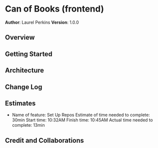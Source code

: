 # Can of Books (frontend)

**Author**: Laurel Perkins
**Version**: 1.0.0

## Overview
<!-- Provide a high level overview of what this application is and why you are building it, beyond the fact that it's an assignment for this class. (i.e. What's your problem domain?) -->

## Getting Started
<!-- What are the steps that a user must take in order to build this app on their own machine and get it running? -->

## Architecture
<!-- Provide a detailed description of the application design. What technologies (languages, libraries, etc) you're using, and any other relevant design information. -->

## Change Log
<!-- Use this area to document the iterative changes made to your application as each feature is successfully implemented. Use time stamps. Here's an example:

01-01-2001 4:59pm - Application now has a fully-functional express server, with a GET route for the location resource. -->

## Estimates

* Name of feature: Set Up Repos
Estimate of time needed to complete: 30min
Start time: 10:32AM
Finish time: 10:45AM
Actual time needed to complete: 13min

## Credit and Collaborations
<!-- Give credit (and a link) to other people or resources that helped you build this application. -->